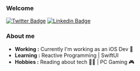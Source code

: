 ### Welcome

[![Twitter Badge](https://img.shields.io/badge/-@__manasv-1ca0f1?style=flat-square&logo=twitter&logoColor=white&link=https://twitter.com/_manasv)](https://twitter.com/_manasv) 
[![Linkedin Badge](https://img.shields.io/badge/-Manuel_S%C3%A1nchez-blue?style=flat-square&logo=Linkedin&logoColor=white&link=https://www.linkedin.com/in/manuelsanchez/)](https://www.linkedin.com/in/manuelsanchez/) 

### About me
-  **Working :** Currently I'm working as an iOS Dev :iphone:
-  **Learning :** Reactive Programming | SwiftUI
-  **Hobbies :** Reading about tech :technologist: | PC Gaming :video_game:
